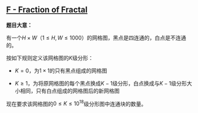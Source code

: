 ## [F - Fraction of Fractal](https://agc003.contest.atcoder.jp/tasks/agc003_f)

**题目大意：**

有一个$H\times W$（$1\le H,W\le1000$）的网格图，黑点是四连通的，白点是不连通的。

按如下规则定义该网格图的$K$级分形：

- $K=0$，为$1\times1$的只有黑点组成的网格图

- $K\ge1$，为将原网格图的每个黑点换成$K-1$级分形，白点换成与$K-1$级分形大小相同，只有白点组成的网格图后的新网格图

现在要求该网格图的$0\le K\le10^{18}$级分形图中连通块的数量。